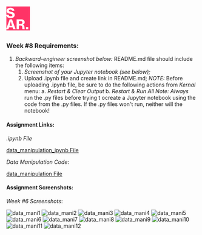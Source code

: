 # ![SAR](../img/favicon.png)

### Week #8 Requirements:

1. *Backward-engineer screenshot below:* README.md file should include the following items:
    1. *Screenshot of your Jupyter notebook (see below);*
    2. Upload .ipynb file and create link in README.md;
        *NOTE:* Before uploading .ipynb file, be sure to do the following actions from *Kernal* menu:
            a. *Restart & Clear Output*
            b. *Restart & Run All*
    *Note: Always* run the .py files before trying t ocreate a Jupyter notebook using the code from the .py files. If the .py files won't run, neither will the notebook!

#### Assignment Links:

*.ipynb File*

[data_manipulation_ipynb File]()

*Data Manipulation Code*:

[data_manipulation File]()

#### Assignment Screenshots:

*Week #6 Screenshots*:

![data_mani1]()
![data_mani2]()
![data_mani3]()
![data_mani4]()
![data_mani5]()
![data_mani6]()
![data_mani7]()
![data_mani8]()
![data_mani9]()
![data_mani10]()
![data_mani11]()
![data_mani12]()